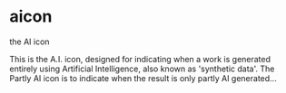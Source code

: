 # aicon
the AI icon

This is the A.I. icon, designed for indicating when a work is generated entirely using Artificial Intelligence, also known as 'synthetic data'.
The Partly AI icon is to indicate when the result is only partly AI generated...

